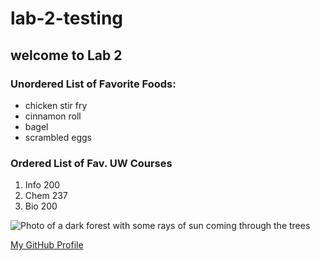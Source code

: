 # lab-2-testing

## welcome to Lab 2

### Unordered List of Favorite Foods:
- chicken stir fry
- cinnamon roll
- bagel
- scrambled eggs

### Ordered List of Fav. UW Courses
1. Info 200
2. Chem 237
3. Bio 200

![Photo of a dark forest with some rays of sun coming through the trees]("\lab-2-testing\GettyImages-1273584292-cbcd5f85f4c646d58f7a7fa158dcaaeb.jpg")

[My GitHub Profile](https://github.com/mzs-11)